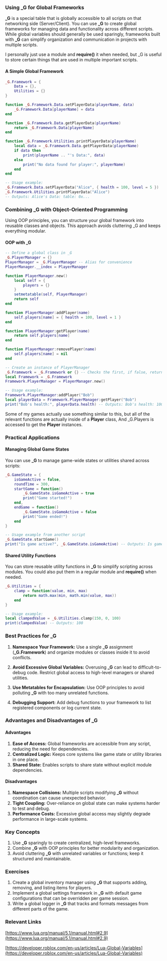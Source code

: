 
### Using _G for Global Frameworks

**_G** is a special table that is globally accessible to all scripts on that networking side (Server/Client). 
You can use **_G** to create global frameworks for managing data and functionality across different scripts. 
While global variables should generally be used sparingly, frameworks built with **_G** can simplify organization and communication in projects with multiple scripts.

I personally just use a module and **require()** it when needed,
but _G is useful to store certain things that are used in multiple important scripts.

#### A Simple Global Framework

```lua
_G.Framework = {
    Data = {},
    Utilities = {}
}

function _G.Framework.Data.setPlayerData(playerName, data)
    _G.Framework.Data[playerName] = data
end

function _G.Framework.Data.getPlayerData(playerName)
    return _G.Framework.Data[playerName]
end

function _G.Framework.Utilities.printPlayerData(playerName)
    local data = _G.Framework.Data.getPlayerData(playerName)
    if data then
        print(playerName .. "'s Data:", data)
    else
        print("No data found for player:", playerName)
    end
end

-- Usage example:
_G.Framework.Data.setPlayerData("Alice", { health = 100, level = 5 })
_G.Framework.Utilities.printPlayerData("Alice")
-- Outputs: Alice's Data: table: 0x...
```

### Combining _G with Object-Oriented Programming

Using OOP principles, you can structure your global framework into reusable classes and objects. 
This approach avoids cluttering _G and keeps everything modular.

#### OOP with _G

```lua
-- Define a global class in _G
_G.PlayerManager = {}
PlayerManager = _G.PlayerManager -- Alias for convenience
PlayerManager.__index = PlayerManager

function PlayerManager.new()
    local self = {
        players = {}
    }
    setmetatable(self, PlayerManager)
    return self
end

function PlayerManager:addPlayer(name)
    self.players[name] = { health = 100, level = 1 }
end

function PlayerManager:getPlayer(name)
    return self.players[name]
end

function PlayerManager:removePlayer(name)
    self.players[name] = nil
end

-- Create an instance of PlayerManager
_G.Framework = _G.Framework or {} -- Checks the first, if false, returns the second
local Framework = _G.Framework 
Framework.PlayerManager = PlayerManager.new()

-- Usage example:
Framework.PlayerManager:addPlayer("Bob")
local playerData = Framework.PlayerManager:getPlayer("Bob")
print("Bob's health:", playerData.health) -- Outputs: Bob's health: 100
```

Some of my games actually use something similar to this, but all of the
relevant functions are actually inside of a **Player** class,
And _G.Players is accessed to get the **Player** instances.


### Practical Applications 

#### Managing Global Game States

You can use **_G** to manage game-wide states or utilities shared across scripts:

```lua
_G.GameState = {
    isGameActive = false,
    roundTime = 300,
    startGame = function()
        _G.GameState.isGameActive = true
        print("Game started!")
    end,
    endGame = function()
        _G.GameState.isGameActive = false
        print("Game ended!")
    end
}

-- Usage example from another script
_G.GameState.startGame()
print("Is game active?", _G.GameState.isGameActive) -- Outputs: Is game active? true
```

#### Shared Utility Functions

You can store reusable utility functions in **_G** to simplify scripting across modules.
You could also put them in a regular module and **require()** when needed.

```lua
_G.Utilities = {
    clamp = function(value, min, max)
        return math.max(min, math.min(value, max))
    end
}

-- Usage example:
local clampedValue = _G.Utilities.clamp(150, 0, 100)
print(clampedValue) -- Outputs: 100
```


### Best Practices for _G

1. **Namespace Your Framework:** Use a single **_G** assignment (**_G.Framework**) and organize modules or classes inside it to avoid conflicts.

2. **Avoid Excessive Global Variables:** Overusing **_G** can lead to difficult-to-debug code. Restrict global access to high-level managers or shared utilities.

3. **Use Metatables for Encapsulation:** Use OOP principles to avoid polluting **_G** with too many unrelated functions.

4. **Debugging Support:** Add debug functions to your framework to list registered components or log current state.

### Advantages and Disadvantages of _G

#### Advantages

1. **Ease of Access:** Global frameworks are accessible from any script, reducing the need for dependencies.
2. **Centralized Logic:** Keeps core systems like game state or utility libraries in one place.
3. **Shared State:** Enables scripts to share state without explicit module dependencies.

#### Disadvantages

1. **Namespace Collisions:** Multiple scripts modifying **_G** without coordination can cause unexpected behavior.
2. **Tight Coupling:** Over-reliance on global state can make systems harder to test and debug.
3. **Performance Costs:** Excessive global access may slightly degrade performance in large-scale systems.

### Key Concepts

1. Use **_G** sparingly to create centralized, high-level frameworks.
2. Combine **_G** with OOP principles for better modularity and organization.
3. Avoid cluttering **_G** with unrelated variables or functions; keep it structured and maintainable.

### Exercises

1. Create a global inventory manager using **_G** that supports adding, removing, and listing items for players.
2. Implement a global settings framework in **_G** with default game configurations that can be overridden per game session.
3. Write a global logger in **_G** that tracks and formats messages from different parts of the game.

### Relevant Links

[https://www.lua.org/manual/5.1/manual.html#2.9](https://www.lua.org/manual/5.1/manual.html#2.9)

[https://developer.roblox.com/en-us/articles/Lua-Global-Variables](https://developer.roblox.com/en-us/articles/Lua-Global-Variables)
